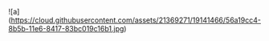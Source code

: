 ![a] (https://cloud.githubusercontent.com/assets/21369271/19141466/56a19cc4-8b5b-11e6-8417-83bc019c16b1.jpg) 

